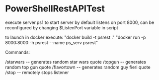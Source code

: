 # PowerShellRestAPITest

execute server.ps1 to start server by default listens on port 8000, can be reconfigured by changing $ListenPort variable in script

to launch in docker execute: 
    "docker build -t psrest ."
    "docker run -p 8000:8000 -h psrest --name ps_serv psrest"

Commands:

/starwars   -- generates random star wars quote
/topgun     -- generates random top gun quote
/flavortown -- generates random guy fieri quote
/stop       -- remotely stops listener
